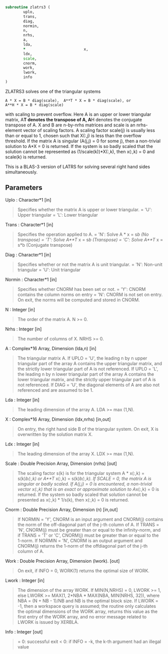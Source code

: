 ```fortran
subroutine zlatrs3 (
		uplo,
		trans,
		diag,
		normin,
		n,
		nrhs,
		a,
		lda,
		*                          x,
		ldx,
		scale,
		cnorm,
		work,
		lwork,
		info
)
```

 ZLATRS3 solves one of the triangular systems

    A * X = B * diag(scale),  A**T * X = B * diag(scale), or
    A**H * X = B * diag(scale)

 with scaling to prevent overflow.  Here A is an upper or lower
 triangular matrix, A**T denotes the transpose of A, A**H denotes the
 conjugate transpose of A. X and B are n-by-nrhs matrices and scale
 is an nrhs-element vector of scaling factors. A scaling factor scale(j)
 is usually less than or equal to 1, chosen such that X(:,j) is less
 than the overflow threshold. If the matrix A is singular (A(j,j) = 0
 for some j), then a non-trivial solution to A*X = 0 is returned. If
 the system is so badly scaled that the solution cannot be represented
 as (1/scale(k))*X(:,k), then x(:,k) = 0 and scale(k) is returned.

 This is a BLAS-3 version of LATRS for solving several right
 hand sides simultaneously.


## Parameters
Uplo : Character*1 [in]
> Specifies whether the matrix A is upper or lower triangular.
> = 'U':  Upper triangular
> = 'L':  Lower triangular

Trans : Character*1 [in]
> Specifies the operation applied to A.
> = 'N':  Solve A * x = s*b  (No transpose)
> = 'T':  Solve A**T* x = s*b  (Transpose)
> = 'C':  Solve A**T* x = s*b  (Conjugate transpose)

Diag : Character*1 [in]
> Specifies whether or not the matrix A is unit triangular.
> = 'N':  Non-unit triangular
> = 'U':  Unit triangular

Normin : Character*1 [in]
> Specifies whether CNORM has been set or not.
> = 'Y':  CNORM contains the column norms on entry
> = 'N':  CNORM is not set on entry.  On exit, the norms will
> be computed and stored in CNORM.

N : Integer [in]
> The order of the matrix A.  N >= 0.

Nrhs : Integer [in]
> The number of columns of X.  NRHS >= 0.

A : Complex*16 Array, Dimension (lda,n) [in]
> The triangular matrix A.  If UPLO = 'U', the leading n by n
> upper triangular part of the array A contains the upper
> triangular matrix, and the strictly lower triangular part of
> A is not referenced.  If UPLO = 'L', the leading n by n lower
> triangular part of the array A contains the lower triangular
> matrix, and the strictly upper triangular part of A is not
> referenced.  If DIAG = 'U', the diagonal elements of A are
> also not referenced and are assumed to be 1.

Lda : Integer [in]
> The leading dimension of the array A.  LDA >= max (1,N).

X : Complex*16 Array, Dimension (ldx,nrhs) [in,out]
> On entry, the right hand side B of the triangular system.
> On exit, X is overwritten by the solution matrix X.

Ldx : Integer [in]
> The leading dimension of the array X.  LDX >= max (1,N).

Scale : Double Precision Array, Dimension (nrhs) [out]
> The scaling factor s(k) is for the triangular system
> A * x(:,k) = s(k)*b(:,k)  or  A**T* x(:,k) = s(k)*b(:,k).
> If SCALE = 0, the matrix A is singular or badly scaled.
> If A(j,j) = 0 is encountered, a non-trivial vector x(:,k)
> that is an exact or approximate solution to A*x(:,k) = 0
> is returned. If the system so badly scaled that solution
> cannot be presented as x(:,k) * 1/s(k), then x(:,k) = 0
> is returned.

Cnorm : Double Precision Array, Dimension (n) [in,out]
> If NORMIN = 'Y', CNORM is an input argument and CNORM(j)
> contains the norm of the off-diagonal part of the j-th column
> of A.  If TRANS = 'N', CNORM(j) must be greater than or equal
> to the infinity-norm, and if TRANS = 'T' or 'C', CNORM(j)
> must be greater than or equal to the 1-norm.
> If NORMIN = 'N', CNORM is an output argument and CNORM(j)
> returns the 1-norm of the offdiagonal part of the j-th column
> of A.

Work : Double Precision Array, Dimension (lwork). [out]
> On exit, if INFO = 0, WORK(1) returns the optimal size of
> WORK.

Lwork : Integer [in]
> The dimension of the array WORK.
> If MIN(N,NRHS) = 0, LWORK >= 1, else
> LWORK >= MAX(1, 2*NBA * MAX(NBA, MIN(NRHS, 32)), where
> NBA = (N + NB - 1)/NB and NB is the optimal block size.
> If LWORK = -1, then a workspace query is assumed; the routine
> only calculates the optimal dimensions of the WORK array, returns
> this value as the first entry of the WORK array, and no error
> message related to LWORK is issued by XERBLA.

Info : Integer [out]
> = 0:  successful exit
> < 0:  if INFO = -k, the k-th argument had an illegal value

